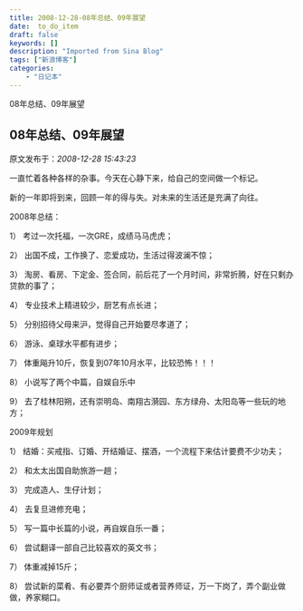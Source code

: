 ```yaml
---
title: 2008-12-28-08年总结、09年展望
date:  to_do_item
draft: false
keywords: []
description: "Imported from Sina Blog"
tags: ["新浪博客"]
categories: 
    - "日记本"
---
```

08年总结、09年展望
## 08年总结、09年展望

 原文发布于：*2008-12-28 15:43:23*

一直忙着各种各样的杂事。今天在心静下来，给自己的空间做一个标记。

新的一年即将到来，回顾一年的得与失。对未来的生活还是充满了向往。

 

2008年总结：

1） 考过一次托福，一次GRE，成绩马马虎虎；

2） 出国不成，工作换了、恋爱成功，生活过得波澜不惊；

3） 淘房、看房、下定金、签合同，前后花了一个月时间，非常折腾，好在只剩办贷款的事了；

4） 专业技术上精进较少，厨艺有点长进；

5） 分别招待父母来沪，觉得自己开始要尽孝道了；

6） 游泳、桌球水平都有进步；

7） 体重飚升10斤，恢复到07年10月水平，比较恐怖！！！

8） 小说写了两个中篇，自娱自乐中

9） 去了桂林阳朔，还有崇明岛、南翔古漪园、东方绿舟、太阳岛等一些玩的地方；

 

2009年规划

1） 结婚：买戒指、订婚、开结婚证、摆酒，一个流程下来估计要费不少功夫；

2） 和太太出国自助旅游一趟；

3） 完成造人、生仔计划；

4） 去复旦进修充电；

5） 写一篇中长篇的小说，再自娱自乐一番；

6） 尝试翻译一部自己比较喜欢的英文书；

7） 体重减掉15斤；

8） 尝试新的菜肴、有必要弄个厨师证或者营养师证，万一下岗了，弄个副业做做，养家糊口。


